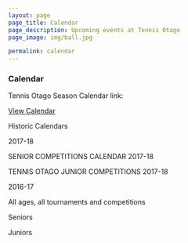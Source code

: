 ```yaml
---
layout: page
page_title: Calendar
page_description: Upcoming events at Tennis Otago
page_image: img/ball.jpg

permalink: calendar
---
```


### Calendar
Tennis Otago Season Calendar link:


[View Calendar](http://bit.ly/TennisOtagoCalendar)



Historic Calendars

2017-18

SENIOR COMPETITIONS CALENDAR 2017-18

TENNIS OTAGO JUNIOR COMPETITIONS 2017-18

2016-17

All ages, all tournaments and competitions

Seniors

Juniors

